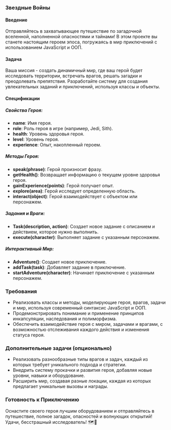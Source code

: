 ### Звездные Войны

#### Введение

Отправляйтесь в захватывающее путешествие по загадочной вселенной, наполненной опасностями и тайнами! В этом проекте вы станете настоящим героем эпоса, погружаясь в мир приключений с использованием JavaScript и ООП.

#### Задача

Ваша миссия - создать динамичный мир, где ваш герой будет исследовать территории, встречать врагов, решать загадки и преодолевать препятствия. Разработайте систему для создания увлекательных заданий и приключений, используя классы и объекты.

#### Спецификации

##### Свойства Героя:

- **name**: Имя героя.
- **role**: Роль героя в игре (например, Jedi, Sith).
- **health**: Уровень здоровья героя.
- **level**: Уровень героя.
- **experience**: Опыт, накопленный героем.

##### Методы Героя:

- **speak(phrase)**: Герой произносит фразу.
- **getHealth()**: Возвращает информацию о текущем уровне здоровья героя.
- **gainExperience(points)**: Герой получает опыт.
- **explore(area)**: Герой исследует определенную область.
- **interact(object)**: Герой взаимодействует с объектом или персонажем.

##### Задания и Враги:

- **Task(description, action)**: Создает новое задание с описанием и действием, которое нужно выполнить.
- **execute(character)**: Выполняет задание с указанным персонажем.

##### Интерактивный Мир:

- **Adventure()**: Создает новое приключение.
- **addTask(task)**: Добавляет задание в приключение.
- **startAdventure(character)**: Начинает приключение с указанным персонажем.

### Требования

- Реализовать классы и методы, моделирующие героя, врагов, задачи и мир, используя современный синтаксис JavaScript и ООП.
- Продемонстрировать понимание и применение принципов инкапсуляции, наследования и полиморфизма.
- Обеспечить взаимодействие героя с миром, задачами и врагами, с возможностью отслеживания каждого действия и изменения статуса героя.

### Дополнительные задачи (опционально)

- Реализовать разнообразные типы врагов и задач, каждый из которых требует уникального подхода и стратегии.
- Внедрить систему прокачки и развития героя, добавляя новые уровни, навыки и оборудование.
- Расширить мир, создавая разные локации, каждая из которых предлагает уникальные вызовы и награды.

### Готовность к Приключению

Оснастите своего героя лучшим оборудованием и отправляйтесь в путешествие, полное загадок, опасностей и волнующих открытий! Удачи, бесстрашный исследователь! 🗺️🏹

